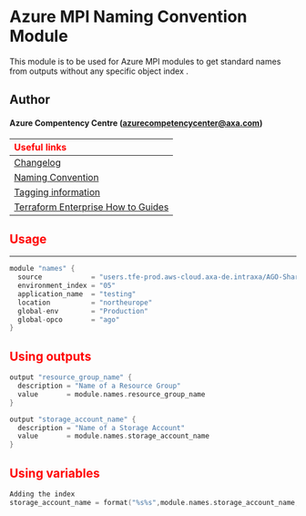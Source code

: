 # Azure MPI Naming Convention Module

This module is to be used for Azure MPI modules to get standard names from outputs without any specific object index .
## Author
#### Azure Compentency Centre (azurecompetencycenter@axa.com)
 <font color="red"><b>Useful links</b></font>          |
|:------------------------------------------------------	|
| [Changelog](CHANGELOG.md)                             |
| [Naming Convention](https://axa365.sharepoint.com/sites/IdentityWhiteboardsession/Shared%20Documents/Forms/AllItems.aspx?RootFolder=%2Fsites%2FIdentityWhiteboardsession%2FShared%20Documents%2FGeneral%2F03%20%2D%20Project%2F02%20%2D%20AD%20Convergence%2F06%20%2D%20Azure%20AD%2F2%20%2D%20AAD%20Architecture%20%26%20technical%20documents%2FHLD%20Doc%20Set&FolderCTID=0x0120004AA3EEC297FE434F9D1CCFD6134E09FF)                                    	|
| [Tagging information](https://confluence.axa.com/confluence/x/2khrCg)                                   	|
| [Terraform Enterprise How to Guides](https://confluence.axa.com/confluence/x/q63FDg) 
## <font color="red"><b>Usage</b></font>
---
```go
module "names" {
  source            = "users.tfe-prod.aws-cloud.axa-de.intraxa/AGO-SharedModules/naming/azure"
  environment_index = "05"
  application_name  = "testing"
  location          = "northeurope"
  global-env        = "Production"
  global-opco       = "ago"
}
```
## <font color="red"><b>Using outputs</b></font>
```go
output "resource_group_name" {
  description = "Name of a Resource Group"
  value       = module.names.resource_group_name
}

output "storage_account_name" {
  description = "Name of a Storage Account"
  value       = module.names.storage_account_name
}
```
## <font color="red"><b>Using variables</b></font>
```go
Adding the index
storage_account_name = format("%s%s",module.names.storage_account_name,"99")
```